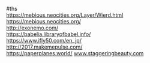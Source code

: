 #ths   
https://mebious.neocities.org/Layer/Wierd.html      
https://mebious.neocities.org/           
http://exonemo.com/    
https://babelia.libraryofbabel.info/    
https://www.ifly50.com/en_jp/       
http://2017.makemepulse.com/         
https://paperplanes.world/
www.staggeringbeauty.com
